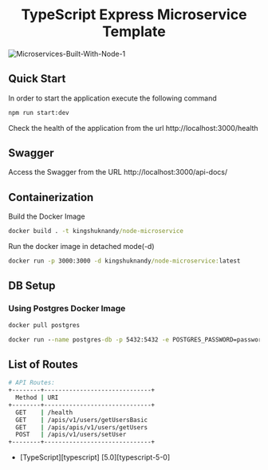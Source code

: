 <html><center><h1>TypeScript Express Microservice Template</h1></center></html>

![Microservices-Built-With-Node-1](https://github.com/kingshuknandy2016/microservice-nodejs-starter/assets/36564770/28454ace-8629-4849-8da1-38bab6076e26)

## Quick Start

In order to start the application execute the following command

```cmd
npm run start:dev
```

Check the health of the application from the url http://localhost:3000/health

## Swagger

Access the Swagger from the URL http://localhost:3000/api-docs/

## Containerization

Build the Docker Image

```cmd
docker build . -t kingshuknandy/node-microservice
```

Run the docker image in detached mode(-d)

```cmd
docker run -p 3000:3000 -d kingshuknandy/node-microservice:latest
```
## DB Setup

### Using Postgres Docker Image

```cmd
docker pull postgres
```

```cmd
docker run --name postgres-db -p 5432:5432 -e POSTGRES_PASSWORD=password -d postgres
```

## List of Routes

```sh
# API Routes:
+--------+------------------------------+
  Method | URI
+--------+------------------------------+
  GET    | /health
  GET    | /apis/v1/users/getUsersBasic
  GET    | /apis/apis/v1/users/getUsers
  POST   | /apis/v1/users/setUser
+--------+------------------------------+
```
- [TypeScript][typescript] [5.0][typescript-5-0]